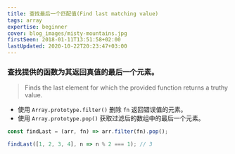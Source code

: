 ```yaml
---
title: 查找最后一个匹配值(Find last matching value)
tags: array
expertise: beginner
cover: blog_images/misty-mountains.jpg
firstSeen: 2018-01-11T13:51:58+02:00
lastUpdated: 2020-10-22T20:23:47+03:00
---
```


### 查找提供的函数为其返回真值的最后一个元素。
> Finds the last element for which the provided function returns a truthy value.

- 使用 `Array.prototype.filter()` 删除 `fn` 返回错误值的元素。
- 使用 `Array.prototype.pop()` 获取过滤后的数组中的最后一个元素。

```js
const findLast = (arr, fn) => arr.filter(fn).pop();
```

```js
findLast([1, 2, 3, 4], n => n % 2 === 1); // 3
```
